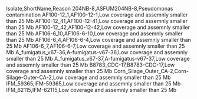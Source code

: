 Isolate,ShortName,Reason
204NB-8,ASFUM204NB-8,Pseudomonas contamination
AF100-12_1,AF100-12-1,Low coverage and assemnly smaller than 25 Mb
AF100-12_41,AF100-12-41,Low coverage and assemnly smaller than 25 Mb
AF100-12_42,AF100-12-42,Low coverage and assemnly smaller than 25 Mb
AF106-6_10,AF106-6-10,Low coverage and assemnly smaller than 25 Mb
AF106-6_4,AF106-6-4,Low coverage and assemnly smaller than 25 Mb
AF106-6_7,AF106-6-7,Low coverage and assemnly smaller than 25 Mb
A_fumigatus_v67-36,A-fumigatus-v67-36,Low coverage and assemnly smaller than 25 Mb
A_fumigatus_v67-37,A-fumigatus-v67-37,Low coverage and assemnly smaller than 25 Mb
B8783_CDC-17,B8783-CDC-17,Low coverage and assemnly smaller than 25 Mb
Corn_Silage_Outer_CA-2,Corn-Silage-Outer-CA-2,Low coverage and assemnly smaller than 25 Mb
IFM_59365,IFM-59365,Low coverage and assemnly smaller than 25 Mb
IFM_62115,IFM-62115,Low coverage and assemnly smaller than 25 Mb
